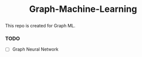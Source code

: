 # <p align="center"> Graph-Machine-Learning </p>
This repo is created for Graph ML.



### TODO
* [ ] Graph Neural Network

